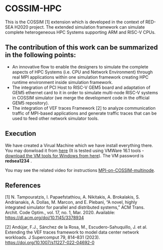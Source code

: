 # COSSIM-HPC
This is the COSSIM [1] extension which is developed in the context of RED-SEA H2020 project. The extended simulation framework can simulate complete heterogeneous HPC Systems supporting ARM and RISC-V CPUs.

## The contribution of this work can be summarized in the following points:
 - An innovative flow to enable the designers to simulate the complete aspects of HPC Systems (i.e. CPU and Network Environment) through real MPI applications within one simulation framework creating HPC runtime environment inside simulation framework.
 - The integration of PCI Host to RISC-V GEM5 board and adaptation of GEM5 ethernet card to it in order to simulate multi-node RISC-V systems in COSSIM simulator (we merge the development code in the official GEM5 repository).
 - The integration of VEF traces Framework [2] to analyze communication traffic of MPI-based applications and generate traffic traces that can be used to feed other network simulator tools.


## Execution
We have created a Virual Machine which we have install everything there. You may donwload it from [here](http://kition.mhl.tuc.gr:8000/d/0cabeb13c1/) (It is tested using VMWare 16.1 tools - [download the VM tools for Windows from here](http://kition.mhl.tuc.gr:8000/f/1932b6edea)). The VM password is <b>redsea1234</b> .

You may see the related video for instructions [MPI-on-COSSIM-multinode](http://kition.mhl.tuc.gr:8000/f/faec6bbe61/).

## References
<a id="1">[1]</a> 
N. Tampouratzis, I. Papaefstathiou, A. Nikitakis, A. Brokalakis,
S. Andrianakis, A. Dollas, M. Marcon, and E. Plebani, “A novel,
highly integrated simulator for parallel and distributed systems,”
ACM Trans. Archit. Code Optim., vol. 17, no. 1, Mar. 2020.
Available: https://dl.acm.org/doi/10.1145/3378934

<a id="2">[2]</a> Andújar, F.J., Sánchez de la Rosa, M., Escudero-Sahuquillo, J. et al. Extending the VEF traces framework to model data center network workloads. J Supercomput 79, 814–831 (2023). https://doi.org/10.1007/s11227-022-04692-0
